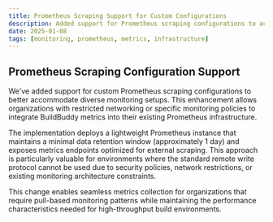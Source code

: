 ```yaml
---
title: Prometheus Scraping Support for Custom Configurations
description: Added support for Prometheus scraping configurations to accommodate environments that cannot use remote write approaches
date: 2025-01-08
tags: [monitoring, prometheus, metrics, infrastructure]
---
```


## Prometheus Scraping Configuration Support

We've added support for custom Prometheus scraping configurations to better accommodate diverse monitoring setups. This enhancement allows organizations with restricted networking or specific monitoring policies to integrate BuildBuddy metrics into their existing Prometheus infrastructure.

The implementation deploys a lightweight Prometheus instance that maintains a minimal data retention window (approximately 1 day) and exposes metrics endpoints optimized for external scraping. This approach is particularly valuable for environments where the standard remote write protocol cannot be used due to security policies, network restrictions, or existing monitoring architecture constraints.

This change enables seamless metrics collection for organizations that require pull-based monitoring patterns while maintaining the performance characteristics needed for high-throughput build environments.